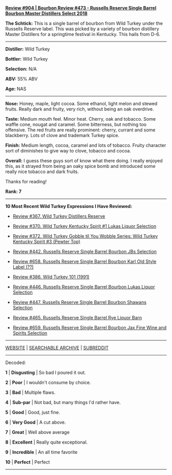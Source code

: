 
[**Review #904 | Bourbon Review #473 - Russells Reserve Single Barrel Bourbon Master Distillers Select 2018**]( https://t8ke.review/review-904-russells-reserve-single-barrel-bourbon-master-distillers-2018-selection/)

**The Schtick:** This is a single barrel of bourbon from Wild Turkey under the Russells Reserve label. This was picked by a variety of bourbon distillery Master Distillers for a springtime festival in Kentucky. This hails from D-6. 

-----

**Distiller:** Wild Turkey

**Bottler:** Wild Turkey

**Selection:** N/A

**ABV:**  55% ABV

**Age:** NAS 

-----

**Nose:**  Honey, maple, light cocoa. Some ethanol, light melon and stewed fruits. Really dark and fruity, very rich, without being an oak overdrive.   

**Taste:** Medium mouth feel. Minor heat. Cherry, oak and tobacco. Some waffle cone, nougat and caramel. Some bitterness, but nothing too offensive. The red fruits are really prominent: cherry, currant and some blackberry. Lots of clove and trademark Turkey spice. 

**Finish:** Medium length, cocoa, caramel and lots of tobacco. Fruity character sort of diminishes to give way to clove, tobacco and cocoa. 

**Overall:** I guess these guys sort of know what there doing. I really enjoyed this, as it strayed from being an oaky spice bomb and introduced some really nice tobacco and dark fruits. 

Thanks for reading!

**Rank: 7**

----- 

**10 Most Recent Wild Turkey Expressions I Have Reviewed:** 

- [Review #367. Wild Turkey Distillers Reserve]( https://t8ke.review/review-367-wild-turkey-distillers-reserve-japan-export-13yr/) 

- [Review #370. Wild Turkey Kentucky Spirit #1 Lukas Liquor Selection]( https://t8ke.review/review-370-wild-turkey-kentucky-spirit-lukas-pick/) 

- [Review #372. Wild Turkey Gobble til You Wobble Series: Wild Turkey Kentucky Spirit #3 (Pewter Top)]( https://t8ke.review/review-372-wild-turkey-kentucky-spirit-pewter-top/) 

- [Review #442. Russells Reserve Single Barrel Bourbon JBs Selection]( https://t8ke.review/review-442-russells-reserve-single-barrel-bourbon-jbs/) 

- [Review #658. Russells Reserve Single Barrel Bourbon Karl Old Style Label (??)]( https://t8ke.review/review-658-russells-reserve-single-barrel-bourbon-karls-selection/) 

- [Review #386. Wild Turkey 101 (1991)]( https://t8ke.review/review-386-wild-turkey-8-101-1991/) 

- [Review #446. Russells Reserve Single Barrel Bourbon Lukas Liquor Selection]( https://t8ke.review/review-446-russells-reserve-single-barrel-bourbon-lukas-liquor-pick/) 

- [Review #447. Russells Reserve Single Barrel Bourbon Shawans Selection]( https://t8ke.review/review-447-russells-reserve-single-barrel-bourbon-shawans-pick/) 

- [Review #465. Russells Reserve Single Barrel Rye Liquor Barn]( https://t8ke.review/review-465-russells-reserve-single-barrel-rye-liquor-barn/) 

- [Review #659. Russells Reserve Single Barrel Bourbon Jax Fine Wine and Spirits Selection]( https://t8ke.review/review-659-russells-reserve-single-barrel-bourbon-jax-fine-wine-and-spirits-selection/) 

-----

[WEBSITE](https://t8ke.review) | [SEARCHABLE ARCHIVE](https://t8ke.review/review-archive/) | [SUBREDDIT](https://reddit.com/r/t8kereviews)

-----

Decoded:

**1** | **Disgusting** | So bad I poured it out.

**2** | **Poor** | I wouldn't consume by choice.

**3** | **Bad** | Multiple flaws.

**4** | **Sub-par** | Not bad, but many things I'd rather have.

**5** | **Good** | Good, just fine.

**6** | **Very Good** | A cut above.

**7** | **Great** | Well above average

**8** | **Excellent** | Really quite exceptional.

**9** | **Incredible** | An all time favorite

**10** | **Perfect** | Perfect

----

